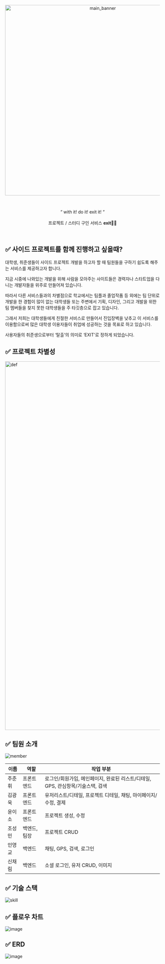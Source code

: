 <br/><br/>
<p align=center>
<img width="620" alt="main_banner" src="https://user-images.githubusercontent.com/92153061/193179927-5e266cba-4049-4bea-bb9d-25201e9c0278.png">
</p><br/>
<p align=center>
“ with it! do it! exit it! “<br/><br/>
프로젝트 / 스터디 구인 서비스 <strong>exit</strong>🏃‍♂️
</p>
<br/>


<h2> ✅ 사이드 프로젝트를 함께 진행하고 싶을때?</h2>

대학생, 취준생들이 사이드 프로젝트 개발을 하고자 할 때 팀원들을 구하기 쉽도록 해주는 서비스를 제공하고자 합니다.

지금 시중에 나와있는 개발을 위해 사람을 모아주는 사이트들은 경력자나 스타트업을 다니는 개발자들을 위주로 만들어져 있습니다. 

따라서 다른 서비스들과의 차별점으로 학교에서는 팀플과 졸업작품 등 외에는 팀 단위로 개발을 한 경험이 많이 없는 대학생들 또는 주변에서 기획, 디자인, 그리고 개발을 위한 팀 멤버들을 찾지 못한 대학생들을 주 타깃층으로 잡고 있습니다.

그래서 저희는 대학생들에게 친절한 서비스로 만들어서 진입장벽을 낮추고 이 서비스를 이용함으로써 많은 대학생 이용자들이 취업에 성공하는 것을 목표로 하고 있습니다. 

사용자들의 취준생으로부터 ‘탈출’의 의미로 ‘EXIT’로 정하게 되었습니다.

<h2>✅ 프로젝트 차별성</h2>

<img width="1200" alt="def" src="https://user-images.githubusercontent.com/92153061/193186291-1b1460fc-b4d0-4e0f-ab30-fd47057c1b82.png">


<h2>✅ 팀원 소개</h2>

![member](https://user-images.githubusercontent.com/92153061/194526318-c64687c1-a896-429f-8ff8-aa47e15f382a.png)

|이름|역할|작업 부분|
|------|---|---|
|주준휘|프론트엔드|로그인/회원가입, 메인페이지, 완료된 리스트/디테일, GPS, 관심항목/기술스택, 검색|
|김광욱|프론트엔드|유저리스트/디테일, 프로젝트 디테일, 채팅, 마이페이지/수정, 결제|
|윤이소|프론트엔드|프로젝트 생성, 수정|
|조성민|백엔드,팀장|프로젝트 CRUD|
|인영교|백엔드|채팅, GPS, 검색, 로그인|
|신채림|백엔드|소셜 로그인, 유저 CRUD, 이미지|

<h2>✅ 기술 스택</h2>

![skill](https://user-images.githubusercontent.com/92153061/194533662-98a3d9a0-577c-4c1e-9c2a-14ef35744a30.png)

<h2>✅ 플로우 차트</h2>

![image](https://user-images.githubusercontent.com/92153061/194527631-129228d9-1235-436b-87ae-c84571615585.png)

<h2>✅ ERD</h2>

![image](https://user-images.githubusercontent.com/92153061/194527658-d703f45b-bdd7-44e5-9d03-ce95e08e8c3c.png)



